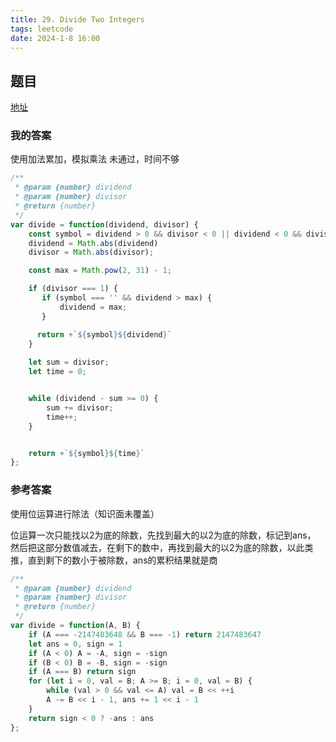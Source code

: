 ```yaml
---
title: 29. Divide Two Integers
tags: leetcode
date: 2024-1-8 16:00
---
```


## 题目

[地址](https://leetcode.com/problems/divide-two-integers/description/)

### 我的答案

使用加法累加，模拟乘法
未通过，时间不够

```js
/**
 * @param {number} dividend
 * @param {number} divisor
 * @return {number}
 */
var divide = function(dividend, divisor) {
    const symbol = dividend > 0 && divisor < 0 || dividend < 0 && divisor > 0 ? '-' : '';
    dividend = Math.abs(dividend)
    divisor = Math.abs(divisor);

    const max = Math.pow(2, 31) - 1;

    if (divisor === 1) {
       if (symbol === '' && dividend > max) {
           dividend = max;
       }

      return +`${symbol}${dividend}`
    }
    
    let sum = divisor;
    let time = 0;


    while (dividend - sum >= 0) {
        sum += divisor;
        time++;
    }


    return +`${symbol}${time}`
};
```

### 参考答案

使用位运算进行除法（知识面未覆盖）

位运算一次只能找以2为底的除数，先找到最大的以2为底的除数，标记到ans，
然后把这部分数值减去，在剩下的数中，再找到最大的以2为底的除数，以此类推，直到剩下的数小于被除数，ans的累积结果就是商

```js
/**
 * @param {number} dividend
 * @param {number} divisor
 * @return {number}
 */
var divide = function(A, B) {
    if (A === -2147483648 && B === -1) return 2147483647
    let ans = 0, sign = 1
    if (A < 0) A = -A, sign = -sign
    if (B < 0) B = -B, sign = -sign
    if (A === B) return sign
    for (let i = 0, val = B; A >= B; i = 0, val = B) {
        while (val > 0 && val <= A) val = B << ++i
        A -= B << i - 1, ans += 1 << i - 1
    }
    return sign < 0 ? -ans : ans
};
```
